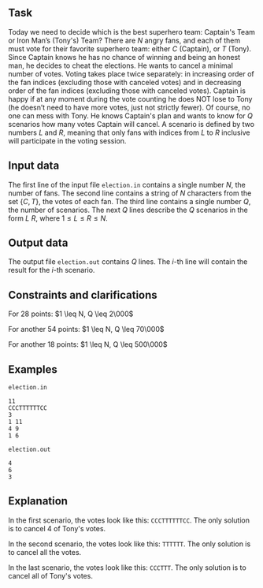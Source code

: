 ## Task 

Today we need to decide which is the best superhero team: Captain's Team or Iron Man’s (Tony's) Team? There are $N$ angry fans, and each of them must vote for their favorite superhero team: either $C$ (Captain), or $T$ (Tony). Since Captain knows he has no chance of winning and being an honest man, he decides to cheat the elections. He wants to cancel a minimal number of votes. Voting takes place twice separately: in increasing order of the fan indices (excluding those with canceled votes) and in decreasing order of the fan indices (excluding those with canceled votes). Captain is happy if at any moment during the vote counting he does NOT lose to Tony (he doesn’t need to have more votes, just not strictly fewer). Of course, no one can mess with Tony. He knows Captain's plan and wants to know for $Q$ scenarios how many votes Captain will cancel. A scenario is defined by two numbers $L$ and $R$, meaning that only fans with indices from $L$ to $R$ inclusive will participate in the voting session. 

## Input data 

The first line of the input file `election.in` contains a single number $N$, the number of fans. The second line contains a string of $N$ characters from the set $\{C, T\}$, the votes of each fan. The third line contains a single number $Q$, the number of scenarios. The next $Q$ lines describe the $Q$ scenarios in the form $L \ R$, where $1 \leq L \leq R \leq N$. 

## Output data 

The output file `election.out` contains $Q$ lines. The $i$-th line will contain the result for the $i$-th scenario. 

## Constraints and clarifications

For 28 points: 
$1 \leq N, Q \leq 2\000$ 

For another 54 points: 
$1 \leq N, Q \leq 70\000$ 

For another 18 points: 
$1 \leq N, Q \leq 500\000$ 

## Examples 

`election.in`

```
11
CCCTTTTTTCC
3
1 11
4 9
1 6
```

`election.out`

```
4
6
3
```

## Explanation 

In the first scenario, the votes look like this: `CCCTTTTTTCC`. The only solution is to cancel 4 of Tony's votes. 

In the second scenario, the votes look like this: `TTTTTT`. The only solution is to cancel all the votes. 

In the last scenario, the votes look like this: `CCCTTT`. The only solution is to cancel all of Tony's votes.